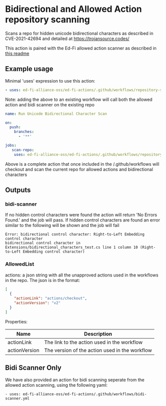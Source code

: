 # Bidirectional and Allowed Action repository scanning

Scans a repo for hidden unicode bidirectional characters as described in
CVE-2021-42694 and detailed at https://trojansource.codes/

This action is paired with the Ed-Fi allowed action scanner as described in [this
readme](../action-allowedlist)

## Example usage

Minimal 'uses' expression to use this action:

``` yaml
- uses: ed-fi-alliance-oss/ed-fi-actions/.github/workflows/repository-scanner.yml
```

Note: adding the above to an existing workflow will call both the allowed action
and bidi scanner on the existing repo


```yml
name: Run Unicode Bidirectional Character Scan

on:
  push:
    branches:
      - '**'

jobs:
   scan-repo:
    uses: ed-fi-alliance-oss/ed-fi-actions/.github/workflows/repository-scanner.yml

```
Above is a complete action that once included in the /.github/workflows will
checkout and scan the current repo for allowed actions and bidirectional
characters

## Outputs
### bidi-scanner
If no hidden control characters were found the action will return 'No Errors
Found.' and the job will pass. If hidden control characters are found an error
similar to the following will be shown and the job will fail

```
Error: bidirectional control character: Right-to-Left Embedding control character
bidirectional control character in Extensions/bidirectional_characters_test.cs line 1 column 10 (Right-to-Left Embedding control character)
```

### AllowedList
actions: a json string with all the unapproved actions used in the workflows in
the repo. The json is in the format:

``` json
[
  {
    "actionLink": "actions/checkout",
    "actionVersion": "v2"
  }
]
```

Properties: 

| Name          | Description                                    |
| ------------- | ---------------------------------------------- |
| actionLink    | The link to the action used in the workflow    |
| actionVersion | The version of the action used in the workflow |


## Bidi Scanner Only
We have also provided an action for bidi scanning seperate from the allowed
action scanning, using the following yaml:

```
- uses: ed-fi-alliance-oss/ed-fi-actions/.github/workflows/bidi-scanner.yml
```
